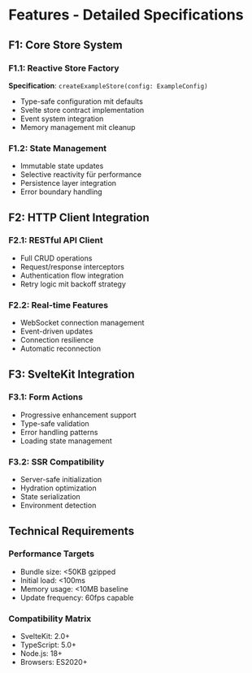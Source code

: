 # Features - Detailed Specifications

## F1: Core Store System

### F1.1: Reactive Store Factory
**Specification**: `createExampleStore(config: ExampleConfig)`
- Type-safe configuration mit defaults
- Svelte store contract implementation
- Event system integration
- Memory management mit cleanup

### F1.2: State Management
- Immutable state updates
- Selective reactivity für performance
- Persistence layer integration
- Error boundary handling

## F2: HTTP Client Integration

### F2.1: RESTful API Client
- Full CRUD operations
- Request/response interceptors
- Authentication flow integration
- Retry logic mit backoff strategy

### F2.2: Real-time Features
- WebSocket connection management
- Event-driven updates
- Connection resilience
- Automatic reconnection

## F3: SvelteKit Integration

### F3.1: Form Actions
- Progressive enhancement support
- Type-safe validation
- Error handling patterns
- Loading state management

### F3.2: SSR Compatibility
- Server-safe initialization
- Hydration optimization
- State serialization
- Environment detection

## Technical Requirements

### Performance Targets
- Bundle size: <50KB gzipped
- Initial load: <100ms
- Memory usage: <10MB baseline
- Update frequency: 60fps capable

### Compatibility Matrix
- SvelteKit: 2.0+
- TypeScript: 5.0+
- Node.js: 18+
- Browsers: ES2020+ 